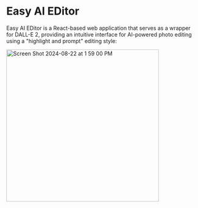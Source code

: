 # Easy AI EDitor

Easy AI EDitor is a React-based web application that serves as a wrapper for DALL-E 2, providing an intuitive interface for AI-powered photo editing using a "highlight and prompt" editing style:


<img src="https://github.com/user-attachments/assets/e1366cd0-fcd3-4f31-b11e-17d1b169f990" alt="Screen Shot 2024-08-22 at 1 59 00 PM" width="400">

